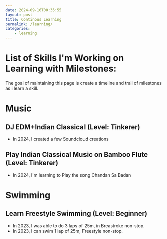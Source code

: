 ```yaml
---
date: 2024-09-16T00:35:55 
layout: post
title: Continous Learning
permalink: /learning/
categories:
    - learning
---
```

# List of Skills I'm Working on Learning with Milestones:
The goal of maintaining this page is create a timeline and trail of milestones as i learn a skill.

# Music
## DJ EDM+Indian Classical (Level: Tinkerer)
- In 2024, I created a few Soundcloud creations

## Play Indian Classical Music on Bamboo Flute (Level: Tinkerer)
- In 2024, I'm learning to Play the song Chandan Sa Badan

# Swimming
## Learn Freestyle Swimming (Level: Beginner)
- In 2023, I was able to do 3 laps of 25m, in Breastroke non-stop.
- In 2023, I can swim 1 lap of 25m, Freestyle non-stop.

